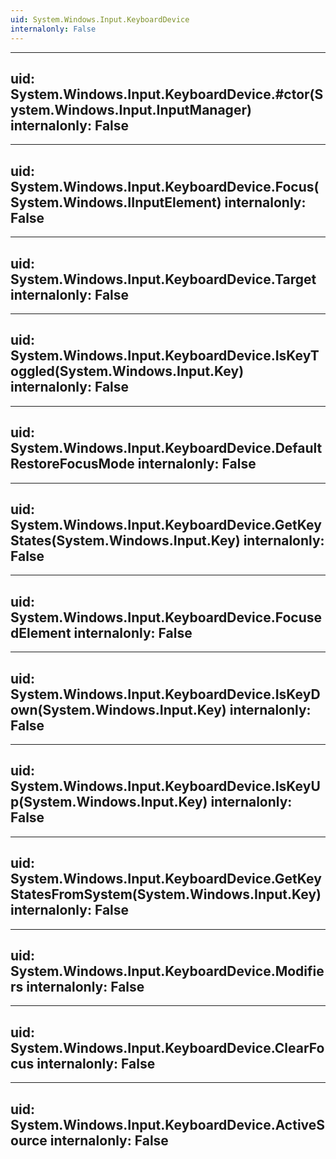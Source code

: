 ```yaml
---
uid: System.Windows.Input.KeyboardDevice
internalonly: False
---
```


---
uid: System.Windows.Input.KeyboardDevice.#ctor(System.Windows.Input.InputManager)
internalonly: False
---

---
uid: System.Windows.Input.KeyboardDevice.Focus(System.Windows.IInputElement)
internalonly: False
---

---
uid: System.Windows.Input.KeyboardDevice.Target
internalonly: False
---

---
uid: System.Windows.Input.KeyboardDevice.IsKeyToggled(System.Windows.Input.Key)
internalonly: False
---

---
uid: System.Windows.Input.KeyboardDevice.DefaultRestoreFocusMode
internalonly: False
---

---
uid: System.Windows.Input.KeyboardDevice.GetKeyStates(System.Windows.Input.Key)
internalonly: False
---

---
uid: System.Windows.Input.KeyboardDevice.FocusedElement
internalonly: False
---

---
uid: System.Windows.Input.KeyboardDevice.IsKeyDown(System.Windows.Input.Key)
internalonly: False
---

---
uid: System.Windows.Input.KeyboardDevice.IsKeyUp(System.Windows.Input.Key)
internalonly: False
---

---
uid: System.Windows.Input.KeyboardDevice.GetKeyStatesFromSystem(System.Windows.Input.Key)
internalonly: False
---

---
uid: System.Windows.Input.KeyboardDevice.Modifiers
internalonly: False
---

---
uid: System.Windows.Input.KeyboardDevice.ClearFocus
internalonly: False
---

---
uid: System.Windows.Input.KeyboardDevice.ActiveSource
internalonly: False
---
